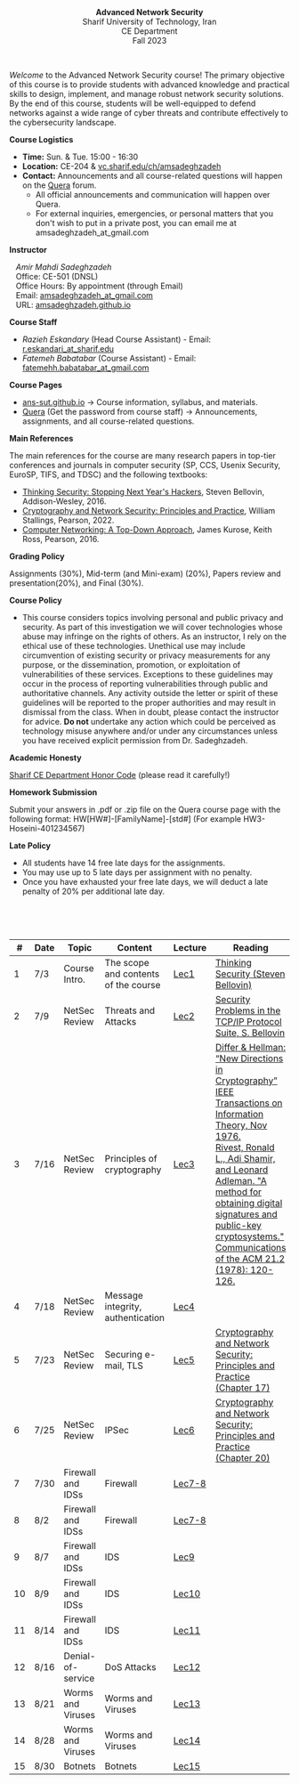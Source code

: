 <center><b>Advanced Network Security</b></center>
<center>Sharif University of Technology, Iran</center>
<center>CE Department</center>
<center>Fall 2023</center>


&nbsp;&nbsp;&nbsp;


_Welcome_ to the Advanced Network Security course! The primary objective of this course is to provide students with advanced knowledge and practical skills to design, implement, and manage robust network security solutions. By the end of this course, students will be well-equipped to defend networks against a wide range of cyber threats and contribute effectively to the cybersecurity landscape.



**Course Logistics**

   * **Time:** Sun. & Tue. 15:00 - 16:30
   * **Location:** CE-204 & [vc.sharif.edu/ch/amsadeghzadeh](https://vc.sharif.edu/ch/amsadeghzadeh)
   * **Contact:** Announcements and all course-related questions will happen on the [Quera](https://quera.org/course/add_to_course/course/14903/) forum. 
     * All official announcements and communication will happen over Quera.
     * For external inquiries, emergencies, or personal matters that you don't wish to put in a private post, you can email me at amsadeghzadeh_at_gmail.com



**Instructor**

&nbsp;&nbsp;&nbsp;_Amir Mahdi Sadeghzadeh_  
&nbsp;&nbsp;&nbsp;Office: CE-501 (DNSL)  
&nbsp;&nbsp;&nbsp;Office Hours: By appointment (through Email)  
&nbsp;&nbsp;&nbsp;Email: [amsadeghzadeh_at_gmail.com](mailto:amsadeghzadeh_at_gmail.com)  
&nbsp;&nbsp;&nbsp;URL: [amsadeghzadeh.github.io](https://amsadeghzadeh.github.io)



**Course Staff**

* _Razieh Eskandary_ (Head Course Assistant) - Email: [r.eskandari_at_sharif.edu](mailto:r.eskandari@sharif.edu )
* _Fatemeh Babatabar_ (Course Assistant) - Email: [fatemehh.babatabar_at_gmail.com](mailto:fatemehh.babatabar@gmail.com)




**Course Pages** 

* [ans-sut.github.io](ans-sut.github.io) -> Course information, syllabus, and materials.
* [Quera](https://quera.org/course/add_to_course/course/14903/) (Get the password from course staff) -> Announcements, assignments, and all course-related questions.



**Main References** 

The main references for the course are many research papers in top-tier conferences and journals in computer security (SP, CCS, Usenix Security, EuroSP, TIFS, and TDSC) and the following textbooks:

-   [Thinking Security: Stopping Next Year's Hackers](http://www.informit.com/store/thinking-security-stopping-next-years-hackers-9780134277547), Steven Bellovin, Addison-Wesley, 2016.
-   [Cryptography and Network Security: Principles and Practice](http://williamstallings.com/Cryptography/), William Stallings, Pearson, 2022.
-   [Computer Networking: A Top-Down Approach](https://gaia.cs.umass.edu/kurose_ross/online_lectures.htm), James Kurose, Keith Ross, Pearson, 2016.   




**Grading Policy**

Assignments (30%), Mid-term (and Mini-exam) (20%), Papers review and presentation(20%), and Final (30%).



**Course Policy**

-   This course considers topics involving personal and public privacy
    and security. As part of this investigation we will cover
    technologies whose abuse may infringe on the rights of others. As an
    instructor, I rely on the ethical use of these technologies.
    Unethical use may include circumvention of existing security or
    privacy measurements for any purpose, or the dissemination,
    promotion, or exploitation of vulnerabilities of these services.
    Exceptions to these guidelines may occur in the process of reporting
    vulnerabilities through public and authoritative channels. Any
    activity outside the letter or spirit of these guidelines will be
    reported to the proper authorities and may result in dismissal from
    the class. When in doubt, please contact the instructor for advice. **Do not**
    undertake any action which could be perceived as technology misuse
    anywhere and/or under any circumstances unless you have received
    explicit permission from Dr. Sadeghzadeh.



**Academic Honesty** 

[Sharif CE Department Honor Code](https://wiki.ce.sharif.edu/%D8%A2%DB%8C%DB%8C%D9%86_%D9%86%D8%A7%D9%85%D9%87/%D8%A2%D8%AF%D8%A7%D8%A8_%D9%86%D8%A7%D9%85%D9%87_%D8%A7%D9%86%D8%AC%D8%A7%D9%85_%D8%AA%D9%85%D8%B1%DB%8C%D9%86_%D9%87%D8%A7%DB%8C_%D8%AF%D8%B1%D8%B3%DB%8C) (please read it carefully!)



**Homework Submission**

Submit your answers in .pdf or .zip file on the Quera course page with the following format:
HW[HW#]-[FamilyName]-[std#] (For example HW3-Hoseini-401234567)



**Late Policy**

* All students have 14 free late days for the assignments.
* You may use up to 5 late days per assignment with no penalty.
* Once you have exhausted your free late days, we will deduct a late penalty of 20% per additional late day.


&nbsp;&nbsp;&nbsp;

&nbsp;&nbsp;&nbsp;

| # | Date  | Topic             | Content                                    | Lecture | Reading                                                                                                                                                                                                                                                                               | HWs |
|---|-------|-------------------|--------------------------------------------|---------|---------------------------------------------------------------------------------------------------------------------------------------------------------------------------------------------------------------------------------------------------------------------------------------|-----|
| 1 | 7/3 | Course Intro.     | The scope and contents of the course       | [Lec1](https://raw.githubusercontent.com/ans-sut/ans-sut.github.io/main/Lectures/Lec1.pdf)    | [Thinking Security (Steven Bellovin)](https://www.youtube.com/watch?v=VxlcaiZw4Qs&t=2570s)                                                                                                                                                                           |     |     
| 2 | 7/9 | NetSec Review    | Threats and Attacks       | [Lec2](https://raw.githubusercontent.com/ans-sut/ans-sut.github.io/main/Lectures/Lec2.pdf)    | [Security Problems in the TCP/IP Protocol Suite, S. Bellovin](https://sharif.edu/~kharrazi/courses/40817-941/reading/bellovin-tcp-ip.pdf)                                                                                                                                                                           |     |  
| 3 | 7/16 | NetSec Review    | Principles of cryptography       | [Lec3](https://raw.githubusercontent.com/ans-sut/ans-sut.github.io/main/Lectures/Lec3.pdf)    | [Differ & Hellman: “New Directions in Cryptography” IEEE Transactions on Information Theory, Nov 1976.](https://www-ee.stanford.edu/~hellman/publications/24.pdf)   <br> [Rivest, Ronald L., Adi Shamir, and Leonard Adleman. "A method for obtaining digital signatures and public-key cryptosystems." Communications of the ACM 21.2 (1978): 120-126.](https://dl.acm.org/doi/pdf/10.1145/359340.359342)                                                                                                                                                                       |     | 
| 4 | 7/18 | NetSec Review    | Message integrity, authentication      | [Lec4](https://raw.githubusercontent.com/ans-sut/ans-sut.github.io/main/Lectures/Lec4.pdf)    |                                                                                                                                                                          |     | 
| 5 | 7/23 | NetSec Review    | Securing e-mail, TLS      | [Lec5](https://raw.githubusercontent.com/ans-sut/ans-sut.github.io/main/Lectures/Lec5.pdf)    | [Cryptography and Network Security: Principles and Practice (Chapter 17)](http://williamstallings.com/Cryptography/)                                                                                                                                                                     |     | 
| 6 | 7/25 | NetSec Review    | IPSec     | [Lec6](https://raw.githubusercontent.com/ans-sut/ans-sut.github.io/main/Lectures/Lec6.pdf)    |   [Cryptography and Network Security: Principles and Practice (Chapter 20)](http://williamstallings.com/Cryptography/)                                                                                                                                                                          |     | 
| 7 | 7/30 | Firewall and IDSs    | Firewall     | [Lec7-8](https://raw.githubusercontent.com/ans-sut/ans-sut.github.io/main/Lectures/Lec7-8.pdf)    |                                                                                                                                                                          |     | 
| 8 | 8/2 | Firewall and IDSs    | Firewall     | [Lec7-8](https://raw.githubusercontent.com/ans-sut/ans-sut.github.io/main/Lectures/Lec7-8.pdf)    |                                                                                                                                                                       |     | 
| 9 | 8/7 | Firewall and IDSs   | IDS     | [Lec9](https://raw.githubusercontent.com/ans-sut/ans-sut.github.io/main/Lectures/Lec9.pdf)    |                                                                                                                                                                         |     | 
| 10 | 8/9 | Firewall and IDSs   | IDS     | [Lec10](https://raw.githubusercontent.com/ans-sut/ans-sut.github.io/main/Lectures/Lec10.pdf)    |                                                                                                                                                                           |   [HW1](https://raw.githubusercontent.com/ans-sut/ans-sut.github.io/main/HWs/ANS_HW1.pdf) | 
| 11 | 8/14 | Firewall and IDSs   | IDS     | [Lec11](https://raw.githubusercontent.com/ans-sut/ans-sut.github.io/main/Lectures/Lec11.pdf)    |                                                                                                                                                                         |     | 
| 12 | 8/16 | Denial-of-service    | DoS Attacks     | [Lec12](https://raw.githubusercontent.com/ans-sut/ans-sut.github.io/main/Lectures/Lec12.pdf)    |                                                                                                                                                                            |     | 
| 13 | 8/21 | Worms and Viruses    | Worms and Viruses     | [Lec13](https://raw.githubusercontent.com/ans-sut/ans-sut.github.io/main/Lectures/Lec13.pdf)    |                                                                                                                                                                            |     | 
| 14 | 8/28 | Worms and Viruses    | Worms and Viruses     | [Lec14](https://raw.githubusercontent.com/ans-sut/ans-sut.github.io/main/Lectures/Lec14.pdf)    |                                                                                                                                                                            |     | 
| 15 | 8/30 | Botnets | Botnets     | [Lec15](https://raw.githubusercontent.com/ans-sut/ans-sut.github.io/main/Lectures/Lec15.pdf)    |                                                                                                                                                                            |     | 
